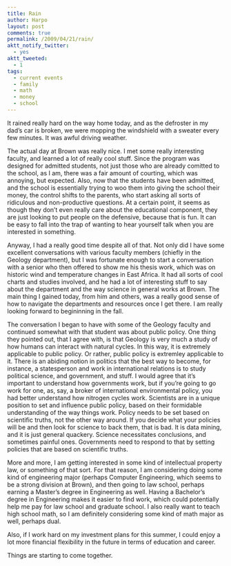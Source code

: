 ```yaml
---
title: Rain
author: Harpo
layout: post
comments: true
permalink: /2009/04/21/rain/
aktt_notify_twitter:
  - yes
aktt_tweeted:
  - 1
tags:
  - current events
  - family
  - math
  - money
  - school
---
```

It rained really hard on the way home today, and as the defroster in my dad&#8217;s car is broken, we were mopping the windshield with a sweater every few minutes. It was awful driving weather.

The actual day at Brown was really nice. I met some really interesting faculty, and learned a lot of really cool stuff. Since the program was designed for admitted students, not just those who are already comitted to the school, as I am, there was a fair amount of courting, which was annoying, but expected. Also, now that the students have been admitted, and the school is essentially trying to woo them into giving the school their money, the control shifts to the parents, who start asking all sorts of ridiculous and non-productive questions. At a certain point, it seems as though they don&#8217;t even really care about the educational component, they are just looking to put people on the defensive, because that is fun. It can be easy to fall into the trap of wanting to hear yourself talk when you are interested in something.

Anyway, I had a really good time despite all of that. Not only did I have some excellent conversations with various faculty members (chiefly in the Geology department), but I was fortunate enough to start a conversation with a senior who then offered to show me his thesis work, which was on historic wind and temperature changes in East Africa. It had all sorts of cool charts and studies involved, and he had a lot of interesting stuff to say about the department and the way science in general works at Brown. The main thing I gained today, from him and others, was a really good sense of how to navigate the departments and resources once I get there. I am really looking forward to begininning in the fall.

The conversation I began to have with some of the Geology faculty and continued somewhat with that student was about public policy. One thing they pointed out, that I agree with, is that Geology is very much a study of how humans can interact with natural cycles. In this way, it is extremely applicable to public policy. Or rather, public policy is extremley applicable to it. There is an abiding notion in politics that the best way to become, for instance, a statesperson and work in international relations is to study political science, and government, and stuff. I would agree that it&#8217;s important to understand how governments work, but if you&#8217;re going to go work for one, as, say, a broker of international environmental policy, you had better understand how nitrogen cycles work. Scientists are in a unique position to set and influence public policy, based on their formidable understanding of the way things work. Policy needs to be set based on scientific truths, not the other way around. If you decide what your policies will be and then look for science to back them, that is bad. It is data mining, and it is just general quackery. Science necessitates conclusions, and sometimes painful ones. Governments need to respond to that by setting policies that are based on scientific truths.

More and more, I am getting interested in some kind of intellectual property law, or something of that sort. For that reason, I am considering doing some kind of engineering major (perhaps Computer Engineering, which seems to be a strong division at Brown), and then going to law school, perhaps earning a Master&#8217;s degree in Engineering as well. Having a Bachelor&#8217;s degree in Engineering makes it easier to find work, which could potentially help me pay for law school and graduate school. I also really want to teach high school math, so I am definitely considering some kind of math major as well, perhaps dual.

Also, if I work hard on my investment plans for this summer, I could enjoy a lot more financial flexibility in the future in terms of education and career.

Things are starting to come together.